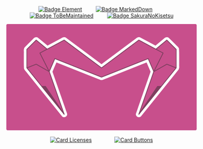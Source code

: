 
<div align = center>

[![Badge Element]][Matrix]   
[![Badge MarkedDown]][MarkedDown]   
[![Badge ToBeMaintained]][ToBeMaintained]   
[![Badge SakuraNoKisetsu]][SakuraNoKisetsu]


![画布]

[![Card Licenses]][Licenses]            
[![Card Buttons]][Buttons]

</div>

<!----------------------------------------------------------------------------->

[Badge SakuraNoKisetsu]: https://img.shields.io/badge/SakuraNoKisetsu-e36d92?style=for-the-badge&logoColor=white&logo=Git
[Badge ToBeMaintained]: https://img.shields.io/badge/ToBeMaintained-ed6d46?style=for-the-badge&logoColor=white&logo=Alfred
[Badge MarkedDown]: https://img.shields.io/badge/MarkedDown-00B2FF?style=for-the-badge&logoColor=white&logo=Markdown
[Badge Element]: https://img.shields.io/badge/Element-0dbd8b?style=for-the-badge&logoColor=white&logo=Matrix

[Card Licenses]: https://github-readme-stats.vercel.app/api/pin/?username=MarkedDown&repo=Licenses&hide_border=true&show_icons=true&border_color=c84f8c&bg_color=00b2ff&border_radius=8&title_color=FFFFFF&text_color=EEEEEE&icon_color=14729b
[Card Buttons]: https://github-readme-stats.vercel.app/api/pin/?username=MarkedDown&repo=Buttons&hide_border=true&show_icons=true&border_color=c84f8c&bg_color=0dbd8b&border_radius=8&title_color=FFFFFF&text_color=EEEEEE&icon_color=0d6c51


[画布]: ファイル/画布.png

[SakuraNoKisetsu]: https://github.com/SakuraNoKisetsu
[ToBeMaintained]: https://github.com/ToBeMaintained 
[MarkedDown]: https://github.com/MarkedDown 'How to better use Markdown'
[Matrix]: https://matrix.to/#/@electronicsarchive:matrix.org 'My Matrix Profile'

[Licenses]: https://github.com/MarkedDown/Licenses
[Buttons]: https://github.com/MarkedDown/Buttons

[Youtube]: https://Youtube.com/channel/UCmCBrIMAVP9Agou3UO3i8eg
